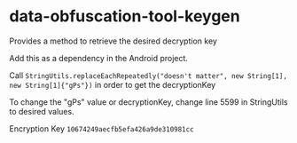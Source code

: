 # data-obfuscation-tool-keygen
Provides a method to retrieve the desired decryption key

Add this as a dependency in the Android project.

Call ```StringUtils.replaceEachRepeatedly("doesn't matter", new String[1], new String[1]{"gPs"})``` in order to get the decryptionKey

To change the "gPs" value or decryptionKey, change line 5599 in StringUtils to desired values.

Encryption Key ```10674249aecfb5efa426a9de310981cc```
